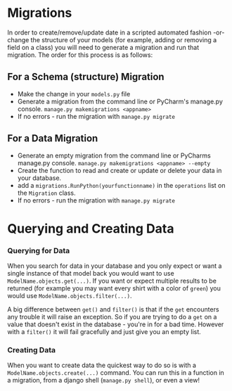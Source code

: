 # Migrations

In order to create/remove/update date in a scripted automated fashion -or- change the structure of your models
(for example, adding or removing a field on a class) you will need to generate a migration and run that
migration.  The order for this process is as follows:

## For a Schema (structure) Migration

* Make the change in your `models.py` file
* Generate a migration from the command line or PyCharm's manage.py console. `manage.py makemigrations <appname>`
* If no errors - run the migration with `manage.py migrate`

## For a Data Migration

* Generate an empty migration from the command line or PyCharms manage.py console. `manage.py makemigrations <appname> --empty`
* Create the function to read and create or update or delete your data in your database.
* add a `migrations.RunPython(yourfunctionname)` in the `operations` list on the `Migration` class.
* If no errors - run the migration with `manage.py migrate`

# Querying and Creating Data

### Querying for Data

When you search for data in your database and you only expect or want a single instance of that model back
you would want to use `ModelName.objects.get(...)`.  If you want or expect multiple results to be returned
(for example you may want every shirt with a color of `green`) you would use `ModelName.objects.filter(...)`.

A big difference between `get()` and `filter()` is that if the `get` encounters any trouble it will raise
an exception.  So if you are trying to do a `get` on a value that doesn't exist in the database - you're
in for a bad time.  However with a `filter()` it will fail gracefully and just give you an empty list.

### Creating Data

When you want to create data the quickest way to do so is with a `ModelName.objects.create(...)` command.
You can run this in a function in a migration, from a django shell (`manage.py shell`), or even a view!
